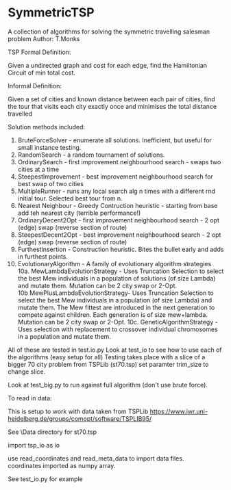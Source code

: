 # SymmetricTSP
A collection of algorithms for solving the symmetric travelling salesman problem
Author: T.Monks 

TSP Formal Definition:

Given a undirected graph and cost for each edge, find the Hamiltonian Circuit of min total cost.

Informal Definition:

Given a set of cities and known distance between each pair of cities, 
find the tour that visits each city exactly once and minimises the total distance travelled

Solution methods included:

1. BruteForceSolver - enumerate all solutions.  Inefficient, but useful for small instance testing.
2. RandomSearch - a random tournament of solutions.  
3. OrdinarySearch - first improvement neighbourhood search - swaps two cities at a time
4. SteepestImprovement - best improvement neighbourhood search for best swap of two cities
5. MultipleRunner - runs any local search alg n times with a different rnd initial tour.  Selected best tour from n.
6. Nearest Neighbour - Greedy Contruction heuristic - starting from base add teh nearest city (terrible performance!)
7. OrdinaryDecent2Opt - first improvement neighbourhood search - 2 opt (edge) swap (reverse section of route)
8. SteepestDecent2Opt - best improvement neighbourhood search - 2 opt (edge) swap (reverse section of route)
9. FurthestInsertion - Construction heuristic. Bites the bullet early and adds in furthest points.
10. EvolutionaryAlgorithm - A family of evolutionary algorithm strategies
    10a. MewLambdaEvolutionStrategy - Uses Truncation Selection to select the best Mew individuals in a population of solutions (of size Lambda) and mutate them. Mutation can be 2 city swap or 2-Opt.  
    10b  MewPlusLambdaEvolutionStrategy- Uses Truncation Selection to select the best Mew individuals in a population (of size Lambda) and mutate them. The Mew fittest are introduced in the next generation to compete against children.  Each generation is of size mew+lambda.  Mutation can be 2 city swap or 2-Opt. 
    10c. GeneticAlgorithmStrategy - Uses selection with replacement to crossover individual chromosomes
    in a population and mutate them.  

All of these are tested in test.io.py
Look at test_io to see how to use each of the algorithms (easy setup for all)
Testing takes place with a slice of a bigger 70 city problem from TSPLib (st70.tsp)
set paramter trim_size to change slice.

Look at test_big.py to run against full algorithm (don't use brute force).

To read in data:

This is setup to work with data taken from TSPLib https://www.iwr.uni-heidelberg.de/groups/comopt/software/TSPLIB95/

See \Data directory for st70.tsp

import tsp_io as io

use read_coordinates and read_meta_data to import data files.  
coordinates imported as numpy array.

See test_io.py for example